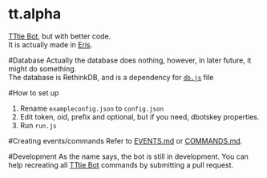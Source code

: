 # tt.alpha
[TTtie Bot](https://github.com/TTtie/TTtie-Bot), but with better code.<br>
It is actually made in [Eris](https://abal.moe/Eris).

#Database
Actually the database does nothing, however, in later future, it might do something.<br>
The database is RethinkDB, and is a dependency for [`db.js`](./db.js) file

#How to set up
1. Rename `exampleconfig.json` to `config.json`
2. Edit token, oid, prefix and optional, but if you need, dbotskey properties.
3. Run `run.js`

#Creating events/commands
Refer to [EVENTS.md](./EVENTS.md) or [COMMANDS.md](./COMMANDS.md).

#Development
As the name says, the bot is still in development. You can help recreating all [TTtie Bot](https://github.com/TTtie/TTtie-Bot) commands by submitting a pull request.
